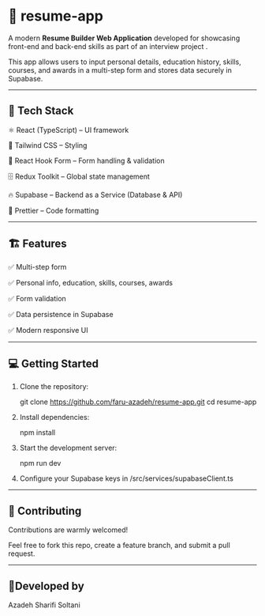 # 📄 resume-app

A modern **Resume Builder Web Application** developed for showcasing front-end and back-end skills as part of an interview project .

This app allows users to input personal details, education history, skills, courses, and awards in a multi-step form and stores data securely in Supabase.

---

## 🚀 Tech Stack


⚛️ React (TypeScript) – UI framework

🎨 Tailwind CSS – Styling

📝 React Hook Form – Form handling & validation

🗄️ Redux Toolkit – Global state management

🔥 Supabase – Backend as a Service (Database & API)

🧹 Prettier – Code formatting

---

## 🏗️ Features

✅ Multi-step form  

✅ Personal info, education, skills, courses, awards 

✅ Form validation 

✅ Data persistence in Supabase  

✅ Modern responsive UI  

---

## 💻 Getting Started

1. Clone the repository:

    git clone https://github.com/faru-azadeh/resume-app.git
    cd resume-app

2. Install dependencies:

    npm install

3. Start the development server:

    npm run dev

4. Configure your Supabase keys in /src/services/supabaseClient.ts

---

## 🤝 Contributing

Contributions are warmly welcomed! 

Feel free to fork this repo, create a feature branch, and submit a pull request.

---

## 🌻Developed by

Azadeh Sharifi Soltani

